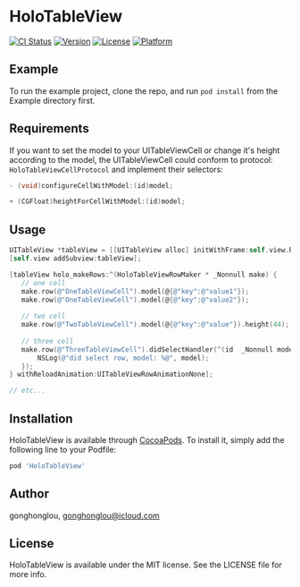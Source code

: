 # HoloTableView

[![CI Status](https://img.shields.io/travis/gonghonglou/HoloTableView.svg?style=flat)](https://travis-ci.org/gonghonglou/HoloTableView)
[![Version](https://img.shields.io/cocoapods/v/HoloTableView.svg?style=flat)](https://cocoapods.org/pods/HoloTableView)
[![License](https://img.shields.io/cocoapods/l/HoloTableView.svg?style=flat)](https://cocoapods.org/pods/HoloTableView)
[![Platform](https://img.shields.io/cocoapods/p/HoloTableView.svg?style=flat)](https://cocoapods.org/pods/HoloTableView)

## Example

To run the example project, clone the repo, and run `pod install` from the Example directory first.

## Requirements

If you want to set the model to your UITableViewCell or change it's height according to the model, the UITableViewCell could conform to protocol: `HoloTableViewCellProtocol` and implement their selectors: 

```objective-c
- (void)configureCellWithModel:(id)model;

+ (CGFloat)heightForCellWithModel:(id)model;
```

## Usage

```objective-c
UITableView *tableView = [[UITableView alloc] initWithFrame:self.view.bounds style:UITableViewStylePlain];
[self.view addSubview:tableView];

[tableView holo_makeRows:^(HoloTableViewRowMaker * _Nonnull make) {
   // one cell
   make.row(@"OneTableViewCell").model(@{@"key":@"value1"});
   make.row(@"OneTableViewCell").model(@{@"key":@"value2"});
   
   // two cell
   make.row(@"TwoTableViewCell").model(@{@"key":@"value"}).height(44);
   
   // three cell
   make.row(@"ThreeTableViewCell").didSelectHandler(^(id  _Nonnull model) {
       NSLog(@"did select row, model: %@", model);
   });
} withReloadAnimation:UITableViewRowAnimationNone];

// etc...
```

## Installation

HoloTableView is available through [CocoaPods](https://cocoapods.org). To install
it, simply add the following line to your Podfile:

```ruby
pod 'HoloTableView'
```

## Author

gonghonglou, gonghonglou@icloud.com

## License

HoloTableView is available under the MIT license. See the LICENSE file for more info.



